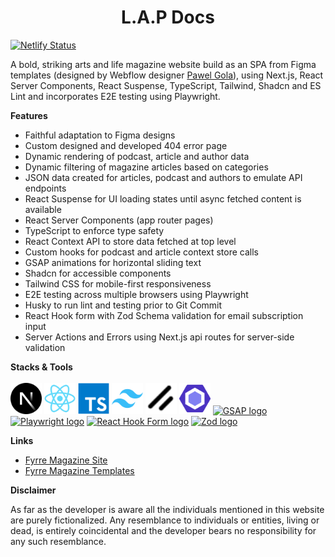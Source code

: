 <div align="center">

<h1>L.A.P Docs</h1>

</div>

[![Netlify Status](https://api.netlify.com/api/v1/badges/a5179b51-7789-4686-a2bc-6be496d01db4/deploy-status)](https://app.netlify.com/sites/lap-docs/deploys)

A bold, striking arts and life magazine website build as an SPA from Figma templates (designed by Webflow designer <a target="_blank" rel="noopener noreferrer" href="https://www.figma.com/@pawelgola">Pawel Gola</a>), using Next.js, React Server Components, React Suspense, TypeScript, Tailwind, Shadcn and ES Lint and incorporates E2E testing using Playwright.

<strong>Features</strong>
- Faithful adaptation to Figma designs
- Custom designed and developed 404 error page
- Dynamic rendering of podcast, article and author data
- Dynamic filtering of magazine articles based on categories
- JSON data created for articles, podcast and authors to emulate API endpoints
- React Suspense for UI loading states until async fetched content is available
- React Server Components (app router pages)
- TypeScript to enforce type safety
- React Context API to store data fetched at top level
- Custom hooks for podcast and article context store calls
- GSAP animations for horizontal sliding text
- Shadcn for accessible components
- Tailwind CSS for mobile-first responsiveness
- E2E testing across multiple browsers using Playwright
- Husky to run lint and testing prior to Git Commit
- React Hook form with Zod Schema validation for email subscription input
- Server Actions and Errors using Next.js api routes for server-side validation

<strong>Stacks & Tools</strong>
<br>
<br>
<a target="_blank" rel="noopener noreferrer" href="https://github.com/devicons/devicon/blob/master/icons/nextjs/nextjs-original.svg"><img src="https://github.com/devicons/devicon/blob/master/icons/nextjs/nextjs-original.svg" alt="nextjs logo" width="50" height="50" style="max-width:100%;"></a>
<a target="_blank" rel="noopener noreferrer" href="https://github.com/devicons/devicon/blob/master/icons/react/react-original.svg"><img src="https://github.com/devicons/devicon/blob/master/icons/react/react-original.svg" alt="react logo" width="50" height="50" style="max-width:100%;"></a>
<a target="_blank" rel="noopener noreferrer" href="https://github.com/devicons/devicon/blob/master/icons/typescript/typescript-original.svg"><img src="https://github.com/devicons/devicon/blob/master/icons/typescript/typescript-original.svg" alt="TypeScript logo" width="50" height="50" style="max-width:100%;"></a>
<a target="_blank" rel="noopener noreferrer" href="https://github.com/devicons/devicon/blob/master/icons/tailwindcss/tailwindcss-plain.svg"><img src="https://github.com/devicons/devicon/blob/master/icons/tailwindcss/tailwindcss-plain.svg" alt="Tailwind logo" width="50" height="50" style="max-width:100%;"></a>
<a target="_blank" rel="noopener noreferrer" href="https://github.com/shadcn-ui/ui/blob/main/apps/www/public/favicon-32x32.png"><img src="https://github.com/shadcn-ui/ui/blob/main/apps/www/public/favicon-32x32.png" alt="Shadcn logo" width="50" height="50" style="max-width:100%;"></a>
<a target="_blank" rel="noopener noreferrer" href="https://github.com/devicons/devicon/blob/master/icons/eslint/eslint-original.svg"><img src="https://github.com/devicons/devicon/blob/master/icons/eslint/eslint-original.svg" alt="ES Lint logo" width="50" height="50" style="max-width:100%;"></a>
<a target="_blank" rel="noopener noreferrer" href="https://avatars.githubusercontent.com/u/2386673?s=200&v=4"><img src="https://avatars.githubusercontent.com/u/2386673?s=200&v=4" alt="GSAP logo" width="50" height="50" style="max-width:100%;"></a>
<a target="_blank" rel="noopener noreferrer" href="https://playwright.dev/img/playwright-logo.svg"><img src="https://playwright.dev/img/playwright-logo.svg" alt="Playwright logo" width="50" height="50" style="max-width:100%;"></a>
<a target="_blank" rel="noopener noreferrer" href="https://avatars.githubusercontent.com/u/53986236?s=280&v=4"><img src="https://avatars.githubusercontent.com/u/53986236?s=280&v=4" alt="React Hook Form logo" width="50" height="50" style="max-width:100%;"></a>
<a target="_blank" rel="noopener noreferrer" href="https://zod.dev/logo.svg"><img src="https://zod.dev/logo.svg" alt="Zod logo" width="50" height="50" style="max-width:100%;"></a>

<strong>Links</strong>
- <a target="_blank" rel="noopener noreferrer" href="https://fyrre-magazine.vercel.app/">Fyrre Magazine Site</a>
- <a target="_blank" rel="noopener noreferrer" href="https://www.figma.com/community/file/1136023191939170511/fyrre-magazine-website-webflow-template">Fyrre Magazine Templates</a>

<strong>Disclaimer</strong>

As far as the developer is aware all the individuals mentioned in this website are purely fictionalized. Any resemblance to individuals or entities, living or dead, is entirely coincidental and the developer bears no responsibility for any such resemblance. 
